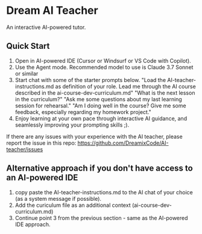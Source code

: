 # Dream AI Teacher
An interactive AI-powered tutor.

## Quick Start
1. Open in AI-powered IDE (Cursor or Windsurf or VS Code with Copilot).
2. Use the Agent mode. Recommended model to use is Claude 3.7 Sonnet or similar
3. Start chat with some of the starter prompts below.
   "Load the AI-teacher-instructions.md as definition of your role. Lead me through the AI course described in the ai-course-dev-curriculum.md"
   "What is the next lesson in the curriculum?"
   "Ask me some questions about my last learning session for rehearsal."
   "Am I doing well in the course? Give me some feedback, especially regarding my homework project."
4. Enjoy learning at your own pace through interactive AI guidance, and seamlessly improving your prompting skills ;).

If there are any issues with your experience with the AI teacher, please report the issue in this repo:
https://github.com/DreamixCode/AI-teacher/issues

## Alternative approach if you don't have access to an AI-powered IDE
1. copy paste the AI-teacher-instructions.md to the AI chat of your choice (as a system message if possible). 
2. Add the curiculum file as an additional context (ai-course-dev-curriculum.md)
3. Continue point 3 from the previous section - same as the AI-powered IDE approach.

